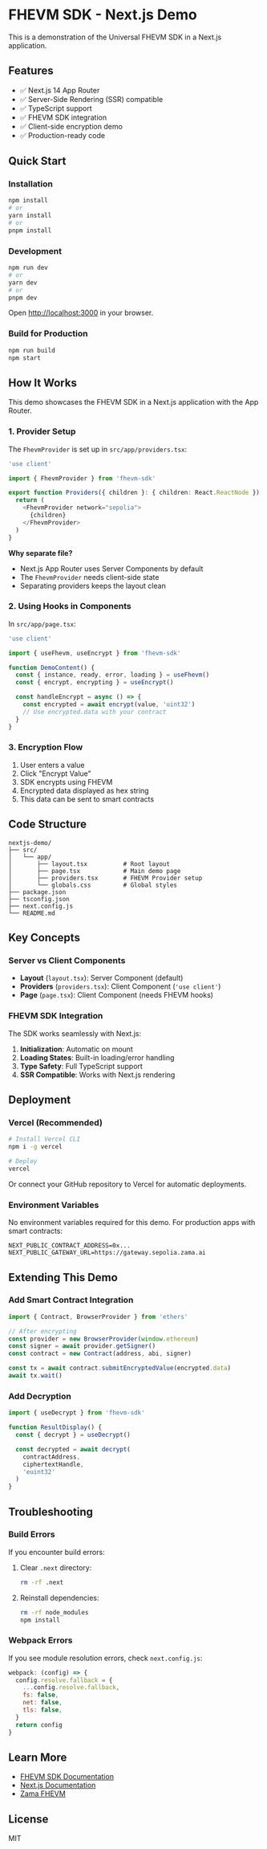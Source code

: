# FHEVM SDK - Next.js Demo

This is a demonstration of the Universal FHEVM SDK in a Next.js application.

## Features

- ✅ Next.js 14 App Router
- ✅ Server-Side Rendering (SSR) compatible
- ✅ TypeScript support
- ✅ FHEVM SDK integration
- ✅ Client-side encryption demo
- ✅ Production-ready code

## Quick Start

### Installation

```bash
npm install
# or
yarn install
# or
pnpm install
```

### Development

```bash
npm run dev
# or
yarn dev
# or
pnpm dev
```

Open [http://localhost:3000](http://localhost:3000) in your browser.

### Build for Production

```bash
npm run build
npm start
```

## How It Works

This demo showcases the FHEVM SDK in a Next.js application with the App Router.

### 1. Provider Setup

The `FhevmProvider` is set up in `src/app/providers.tsx`:

```typescript
'use client'

import { FhevmProvider } from 'fhevm-sdk'

export function Providers({ children }: { children: React.ReactNode }) {
  return (
    <FhevmProvider network="sepolia">
      {children}
    </FhevmProvider>
  )
}
```

**Why separate file?**
- Next.js App Router uses Server Components by default
- The `FhevmProvider` needs client-side state
- Separating providers keeps the layout clean

### 2. Using Hooks in Components

In `src/app/page.tsx`:

```typescript
'use client'

import { useFhevm, useEncrypt } from 'fhevm-sdk'

function DemoContent() {
  const { instance, ready, error, loading } = useFhevm()
  const { encrypt, encrypting } = useEncrypt()

  const handleEncrypt = async () => {
    const encrypted = await encrypt(value, 'uint32')
    // Use encrypted.data with your contract
  }
}
```

### 3. Encryption Flow

1. User enters a value
2. Click "Encrypt Value"
3. SDK encrypts using FHEVM
4. Encrypted data displayed as hex string
5. This data can be sent to smart contracts

## Code Structure

```
nextjs-demo/
├── src/
│   └── app/
│       ├── layout.tsx          # Root layout
│       ├── page.tsx            # Main demo page
│       ├── providers.tsx       # FHEVM Provider setup
│       └── globals.css         # Global styles
├── package.json
├── tsconfig.json
├── next.config.js
└── README.md
```

## Key Concepts

### Server vs Client Components

- **Layout** (`layout.tsx`): Server Component (default)
- **Providers** (`providers.tsx`): Client Component (`'use client'`)
- **Page** (`page.tsx`): Client Component (needs FHEVM hooks)

### FHEVM SDK Integration

The SDK works seamlessly with Next.js:

1. **Initialization**: Automatic on mount
2. **Loading States**: Built-in loading/error handling
3. **Type Safety**: Full TypeScript support
4. **SSR Compatible**: Works with Next.js rendering

## Deployment

### Vercel (Recommended)

```bash
# Install Vercel CLI
npm i -g vercel

# Deploy
vercel
```

Or connect your GitHub repository to Vercel for automatic deployments.

### Environment Variables

No environment variables required for this demo. For production apps with smart contracts:

```env
NEXT_PUBLIC_CONTRACT_ADDRESS=0x...
NEXT_PUBLIC_GATEWAY_URL=https://gateway.sepolia.zama.ai
```

## Extending This Demo

### Add Smart Contract Integration

```typescript
import { Contract, BrowserProvider } from 'ethers'

// After encrypting
const provider = new BrowserProvider(window.ethereum)
const signer = await provider.getSigner()
const contract = new Contract(address, abi, signer)

const tx = await contract.submitEncryptedValue(encrypted.data)
await tx.wait()
```

### Add Decryption

```typescript
import { useDecrypt } from 'fhevm-sdk'

function ResultDisplay() {
  const { decrypt } = useDecrypt()

  const decrypted = await decrypt(
    contractAddress,
    ciphertextHandle,
    'euint32'
  )
}
```

## Troubleshooting

### Build Errors

If you encounter build errors:

1. Clear `.next` directory:
   ```bash
   rm -rf .next
   ```

2. Reinstall dependencies:
   ```bash
   rm -rf node_modules
   npm install
   ```

### Webpack Errors

If you see module resolution errors, check `next.config.js`:

```javascript
webpack: (config) => {
  config.resolve.fallback = {
    ...config.resolve.fallback,
    fs: false,
    net: false,
    tls: false,
  }
  return config
}
```

## Learn More

- [FHEVM SDK Documentation](../../packages/fhevm-sdk/README.md)
- [Next.js Documentation](https://nextjs.org/docs)
- [Zama FHEVM](https://docs.zama.ai/fhevm)

## License

MIT
